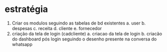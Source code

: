 # estratégia

1. Criar os modulos seguindo as tabelas de bd existentes
       a. user
       b. despesas
       c. receita
       d. cliente
       e. fornecedor
2. criação da tela de login (cadcliente)
       a. criacao da tela de login
       b. criacão do dashboard pós login seguindo o desenho presente na conversa do whatsapp
   
       
               
